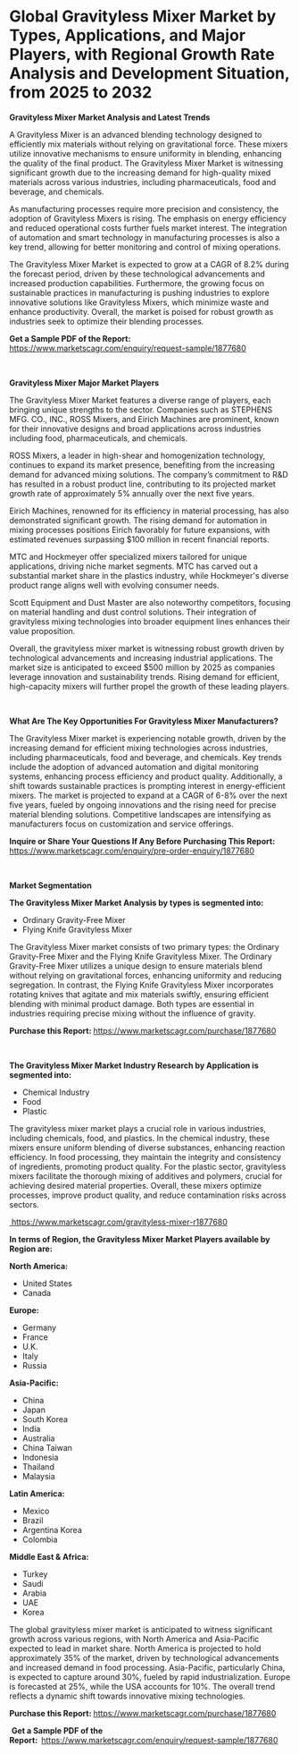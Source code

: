 <p><h1>Global Gravityless Mixer Market by Types, Applications, and Major Players, with Regional Growth Rate Analysis and Development Situation, from 2025 to 2032</h1></p><p><strong>Gravityless Mixer Market Analysis and Latest Trends</strong></p>
<p><p>A Gravityless Mixer is an advanced blending technology designed to efficiently mix materials without relying on gravitational force. These mixers utilize innovative mechanisms to ensure uniformity in blending, enhancing the quality of the final product. The Gravityless Mixer Market is witnessing significant growth due to the increasing demand for high-quality mixed materials across various industries, including pharmaceuticals, food and beverage, and chemicals. </p><p>As manufacturing processes require more precision and consistency, the adoption of Gravityless Mixers is rising. The emphasis on energy efficiency and reduced operational costs further fuels market interest. The integration of automation and smart technology in manufacturing processes is also a key trend, allowing for better monitoring and control of mixing operations. </p><p>The Gravityless Mixer Market is expected to grow at a CAGR of 8.2% during the forecast period, driven by these technological advancements and increased production capabilities. Furthermore, the growing focus on sustainable practices in manufacturing is pushing industries to explore innovative solutions like Gravityless Mixers, which minimize waste and enhance productivity. Overall, the market is poised for robust growth as industries seek to optimize their blending processes.</p></p>
<p><strong>Get a Sample PDF of the Report:&nbsp;</strong> <a href="https://www.marketscagr.com/enquiry/request-sample/1877680?utm_campaign=2660&utm_medium=2&utm_source=Github&utm_content=ia&utm_term=12042025&utm_id=gravityless-mixer">https://www.marketscagr.com/enquiry/request-sample/1877680</a></p>
<p>&nbsp;</p>
<p><strong>Gravityless Mixer Major Market Players</strong></p>
<p><p>The Gravityless Mixer Market features a diverse range of players, each bringing unique strengths to the sector. Companies such as STEPHENS MFG. CO., INC., ROSS Mixers, and Eirich Machines are prominent, known for their innovative designs and broad applications across industries including food, pharmaceuticals, and chemicals.</p><p>ROSS Mixers, a leader in high-shear and homogenization technology, continues to expand its market presence, benefiting from the increasing demand for advanced mixing solutions. The company’s commitment to R&D has resulted in a robust product line, contributing to its projected market growth rate of approximately 5% annually over the next five years.</p><p>Eirich Machines, renowned for its efficiency in material processing, has also demonstrated significant growth. The rising demand for automation in mixing processes positions Eirich favorably for future expansions, with estimated revenues surpassing $100 million in recent financial reports.</p><p>MTC and Hockmeyer offer specialized mixers tailored for unique applications, driving niche market segments. MTC has carved out a substantial market share in the plastics industry, while Hockmeyer's diverse product range aligns well with evolving consumer needs.</p><p>Scott Equipment and Dust Master are also noteworthy competitors, focusing on material handling and dust control solutions. Their integration of gravityless mixing technologies into broader equipment lines enhances their value proposition.</p><p>Overall, the gravityless mixer market is witnessing robust growth driven by technological advancements and increasing industrial applications. The market size is anticipated to exceed $500 million by 2025 as companies leverage innovation and sustainability trends. Rising demand for efficient, high-capacity mixers will further propel the growth of these leading players.</p></p>
<p>&nbsp;</p>
<p><strong>What Are The Key Opportunities For Gravityless Mixer Manufacturers?</strong></p>
<p><p>The Gravityless Mixer market is experiencing notable growth, driven by the increasing demand for efficient mixing technologies across industries, including pharmaceuticals, food and beverage, and chemicals. Key trends include the adoption of advanced automation and digital monitoring systems, enhancing process efficiency and product quality. Additionally, a shift towards sustainable practices is prompting interest in energy-efficient mixers. The market is projected to expand at a CAGR of 6-8% over the next five years, fueled by ongoing innovations and the rising need for precise material blending solutions. Competitive landscapes are intensifying as manufacturers focus on customization and service offerings.</p></p>
<p><strong>Inquire or Share Your Questions If Any Before Purchasing This Report:</strong> <a href="https://www.marketscagr.com/enquiry/pre-order-enquiry/1877680?utm_campaign=2660&utm_medium=2&utm_source=Github&utm_content=ia&utm_term=12042025&utm_id=gravityless-mixer">https://www.marketscagr.com/enquiry/pre-order-enquiry/1877680</a></p>
<p>&nbsp;</p>
<p><strong>Market Segmentation</strong></p>
<p><strong>The Gravityless Mixer Market Analysis by types is segmented into:</strong></p>
<p><ul><li>Ordinary Gravity-Free Mixer</li><li>Flying Knife Gravityless Mixer</li></ul></p>
<p><p>The Gravityless Mixer market consists of two primary types: the Ordinary Gravity-Free Mixer and the Flying Knife Gravityless Mixer. The Ordinary Gravity-Free Mixer utilizes a unique design to ensure materials blend without relying on gravitational forces, enhancing uniformity and reducing segregation. In contrast, the Flying Knife Gravityless Mixer incorporates rotating knives that agitate and mix materials swiftly, ensuring efficient blending with minimal product damage. Both types are essential in industries requiring precise mixing without the influence of gravity.</p></p>
<p><strong>Purchase this Report:&nbsp;</strong><a href="https://www.marketscagr.com/purchase/1877680?utm_campaign=2660&utm_medium=2&utm_source=Github&utm_content=ia&utm_term=12042025&utm_id=gravityless-mixer">https://www.marketscagr.com/purchase/1877680</a></p>
<p>&nbsp;</p>
<p><strong>The Gravityless Mixer Market Industry Research by Application is segmented into:</strong></p>
<p><ul><li>Chemical Industry</li><li>Food</li><li>Plastic</li></ul></p>
<p><p>The gravityless mixer market plays a crucial role in various industries, including chemicals, food, and plastics. In the chemical industry, these mixers ensure uniform blending of diverse substances, enhancing reaction efficiency. In food processing, they maintain the integrity and consistency of ingredients, promoting product quality. For the plastic sector, gravityless mixers facilitate the thorough mixing of additives and polymers, crucial for achieving desired material properties. Overall, these mixers optimize processes, improve product quality, and reduce contamination risks across sectors.</p></p>
<p><a href="https://www.marketscagr.com/gravityless-mixer-r1877680?utm_campaign=2660&utm_medium=2&utm_source=Github&utm_content=ia&utm_term=12042025&utm_id=gravityless-mixer">&nbsp;https://www.marketscagr.com/gravityless-mixer-r1877680</a></p>
<p><strong>In terms of Region, the Gravityless Mixer Market Players available by Region are:</strong></p>
<p>
    <p> <strong> North America: </strong>
        <ul>
            <li>United States</li>
            <li>Canada</li>
        </ul>
        </p> 
    <p> <strong> Europe: </strong>
        <ul>
            <li>Germany</li>
            <li>France</li>
            <li>U.K.</li>
            <li>Italy</li>
            <li>Russia</li>
        </ul>
        </p> 
    <p> <strong> Asia-Pacific: </strong>
        <ul>
            <li>China</li>
            <li>Japan</li>
            <li>South Korea</li>
            <li>India</li>
            <li>Australia</li>
            <li>China Taiwan</li>
            <li>Indonesia</li>
            <li>Thailand</li>
            <li>Malaysia</li>
        </ul>
        </p> 
    <p> <strong> Latin America: </strong>
        <ul>
            <li>Mexico</li>
            <li>Brazil</li>
            <li>Argentina Korea</li>
            <li>Colombia</li>
        </ul>
        </p> 
    <p> <strong> Middle East & Africa: </strong>
        <ul>
            <li>Turkey</li>
            <li>Saudi</li>
            <li>Arabia</li>
            <li>UAE</li>
            <li>Korea</li>
        </ul>
    </p>
    </p>
<p><p>The global gravityless mixer market is anticipated to witness significant growth across various regions, with North America and Asia-Pacific expected to lead in market share. North America is projected to hold approximately 35% of the market, driven by technological advancements and increased demand in food processing. Asia-Pacific, particularly China, is expected to capture around 30%, fueled by rapid industrialization. Europe is forecasted at 25%, while the USA accounts for 10%. The overall trend reflects a dynamic shift towards innovative mixing technologies.</p></p>
<p><strong>Purchase this Report: </strong><a href="https://www.marketscagr.com/purchase/1877680?utm_campaign=2660&utm_medium=2&utm_source=Github&utm_content=ia&utm_term=12042025&utm_id=gravityless-mixer">https://www.marketscagr.com/purchase/1877680</a></p>
<p>&nbsp;<strong>Get a Sample PDF of the Report:&nbsp;&nbsp;</strong><a href="https://www.marketscagr.com/enquiry/request-sample/1877680?utm_campaign=2660&utm_medium=2&utm_source=Github&utm_content=ia&utm_term=12042025&utm_id=gravityless-mixer">https://www.marketscagr.com/enquiry/request-sample/1877680</a></p>
<p><strong></strong></p>
<p><p></p><p></p><p></p></p>